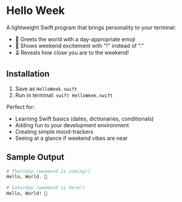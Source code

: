 # Hello Week

A lightweight Swift program that brings personality to your terminal:
- 📅 Greets the world with a day-appropriate emoji
- 🎉 Shows weekend excitement with "!" instead of "."
- ⏳ Reveals how close you are to the weekend!

## Installation
1. Save as `HelloWeek.swift`
2. Run in terminal: `swift HelloWeek.swift`

Perfect for:
- Learning Swift basics (dates, dictionaries, conditionals)
- Adding fun to your development environment
- Creating simple mood-trackers
- Seeing at a glance if weekend vibes are near

## Sample Output
```bash
# Thursday (weekend is coming!)
Hello, World. 🙂  

# Saturday (weekend is here!)
Hello, World! 🥳
